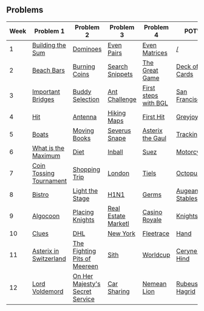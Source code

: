 ## Problems

| Week | Problem 1                                          | Problem 2                                                          | Problem 3                                  | Problem 4                                    | POTW                             | Unnamed: 6             |
|------|----------------------------------------------------|--------------------------------------------------------------------|--------------------------------------------|----------------------------------------------|----------------------------------|------------------------|
| 1    | [Building the Sum](Building_the_Sum)               | [Dominoes](Dominoes)                                               | [Even Pairs](Even_Pairs)                   | [Even Matrices](Even_Matrices)               | [/](/)                           |                        |
| 2    | [Beach Bars](Beach_Bars)                           | [Burning Coins](Burning_Coins)                                     | [Search Snippets](Search_Snippets)         | [The Great Game](The_Great_Game)             | [Deck of Cards](Deck_of_Cards)   |                        |
| 3    | [Important Bridges](Important_Bridges)             | [Buddy Selection](Buddy_Selection)                                 | [Ant Challenge](Ant_Challenge)             | [First steps with BGL](First_steps_with_BGL) | [San Francisco](San_Francisco)   |                        |
| 4    | [Hit](Hit)                                         | [Antenna](Antenna)                                                 | [Hiking Maps](Hiking_Maps)                 | [First Hit](First_Hit)                       | [Greyjoy](Greyjoy)               |                        |
| 5    | [Boats](Boats)                                     | [Moving Books](Moving_Books)                                       | [Severus Snape](Severus_Snape)             | [Asterix the Gaul](Asterix_the_Gaul)         | [Tracking](Tracking)             |                        |
| 6    | [What is the Maximum](What_is_the_Maximum)         | [Diet](Diet)                                                       | [Inball](Inball)                           | [Suez](Suez)                                 | [Motorcycles](Motorcycles)       |                        |
| 7    | [Coin Tossing Tournament](Coin_Tossing_Tournament) | [Shopping Trip](Shopping_Trip)                                     | [London](London)                           | [Tiels](Tiels)                               | [Octopussy](Octopussy)           |                        |
| 8    | [Bistro](Bistro)                                   | [Light the Stage](Light_the_Stage)                                 | [H1N1](H1N1)                               | [Germs](Germs)                               | [Augean Stables](Augean_Stables) |                        |
| 9    | [Algocoon](Algocoon)                               | [Placing Knights](Placing_Knights)                                 | [Real Estate Marketl](Real_Estate_Marketl) | [Casino Royale](Casino_Royale)               | [Knights](Knights)               |                        |
| 10   | [Clues](Clues)                                     | [DHL](DHL)                                                         | [New York](New_York)                       | [Fleetrace](Fleetrace)                       | [Hand](Hand)                     | [New Tiles](New_Tiles) |
| 11   | [Asterix in Switzerland](Asterix_in_Switzerland)   | [The Fighting Pits of Meereen](The_Fighting_Pits_of_Meereen)       | [Sith](Sith)                               | [Worldcup](Worldcup)                         | [Ceryneian Hind](Ceryneian_Hind) |                        |
| 12   | [Lord Voldemord](Lord_Voldemord)                   | [On Her Majesty's Secret Service](On_Her_Majesty's_Secret_Service) | [Car Sharing](Car_Sharing)                 | [Nemean Lion](Nemean_Lion)                   | [Rubeus Hagrid](Rubeus_Hagrid)   |                        |
